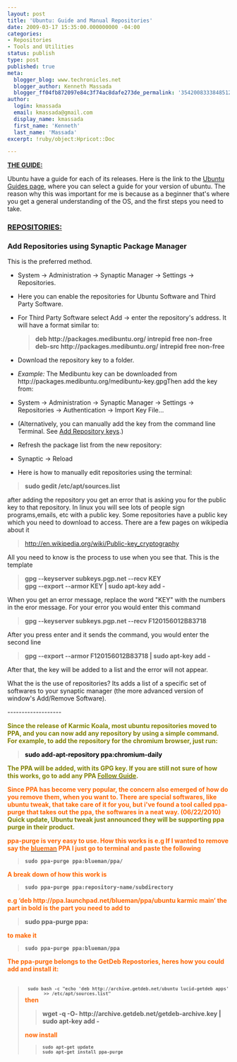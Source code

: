 ```yaml
---
layout: post
title: 'Ubuntu: Guide and Manual Repositories'
date: 2009-03-17 15:35:00.000000000 -04:00
categories:
- Repositories
- Tools and Utilities
status: publish
type: post
published: true
meta:
  blogger_blog: www.techronicles.net
  blogger_author: Kenneth Massada
  blogger_ff04fb872097e84c3f74ac8dafe273de_permalink: '3542008333848512168'
author:
  login: kmassada
  email: kmassada@gmail.com
  display_name: kmassada
  first_name: 'Kenneth'
  last_name: 'Massada'
excerpt: !ruby/object:Hpricot::Doc

---
```

<p><span style="text-decoration:underline;"><strong>THE GUIDE: </strong></span></p>
<p>Ubuntu have a guide for each of its releases. Here is the link to the <a title="Ubuntu Guides Page" href="http://ubuntuguide.org/wiki/Main_Page">Ubuntu Guides page</a>, where you can select a guide for your version of ubuntu. The reason why this was important for me is because as a beginner that's where you get a general understanding of the OS, and the first steps you need to take.<br />
<h3><span style="text-decoration:underline;"><strong>REPOSITORIES:</strong></span></h3>
<p>
<h3>Add Repositories using Synaptic Package Manager</h3>
<p>This is the preferred method.
<ul> 
<li>System -&gt; Administration -&gt; Synaptic Manager -&gt; Settings -&gt; Repositories.</li>
<p> 
<li>Here you can enable the repositories for Ubuntu Software and Third Party Software.</li>
<p> 
<li>For Third Party Software select Add -&gt; enter the repository's address. It will have a format similar to:</li>
<p>
<blockquote><strong>deb http://packages.medibuntu.org/ intrepid free non-free<br />deb-src http://packages.medibuntu.org/ intrepid free non-free</strong></p></blockquote>
<p> 
<li>Download the repository key to a folder.</li>
<p> 
<li><em>Example:</em> The Medibuntu key can be downloaded from http://packages.medibuntu.org/medibuntu-key.gpgThen add the key from:</li>
<p> 
<li>System -&gt; Administration -&gt; Synaptic Manager -&gt; Settings -&gt; Repositories -&gt; Authentication -&gt; Import Key File...</li>
<p> 
<li>(Alternatively, you can manually add the key from the command line Terminal. See <a href="http://ubuntuguide.org/wiki/Ubuntu:Intrepid#Add_Repository_keys">Add Repository keys</a>.)</li>
<p></ul>
<p>
<ul> 
<li>Refresh the package list from the new repository:</li>
<p> 
<li>Synaptic -&gt; Reload</li>
<p></ul>
<p>
<ul> 
<li>Here is how to manually edit repositories using the terminal:</li>
<p></ul>
<p>
<blockquote>
<p style="text-align:left;"><strong> sudo gedit /etc/apt/sources.list</strong></p>
<p></p></blockquote>
<p>after adding the repository you get an error that is asking you for the public key to that repository. In linux you will see lots of people sign programs,emails, etc with a public key. Some repositories have a public key which you need to download to access. There are a few pages on wikipedia about it<br />
<blockquote><a href="http://en.wikipedia.org/wiki/Public-key_cryptography">http://en.wikipedia.org/wiki/Public-key_cryptography</a></p></blockquote>
<p>All you need to know is the process to use when you see that. This is the template<br />
<blockquote><strong>gpg --keyserver subkeys.pgp.net --recv KEY<br />gpg --export --armor KEY | sudo apt-key add -</strong></p></blockquote>
<p>When you get an error message, replace the word "KEY" with the numbers in the eror message. For your error you would enter this command<br />
<blockquote><strong>gpg --keyserver subkeys.pgp.net --recv F120156012B83718</strong></p></blockquote>
<p>After you press enter and it sends the command, you would enter the second line<br />
<blockquote><strong>gpg --export --armor F120156012B83718 | sudo apt-key add -</strong></p></blockquote>
<p>After that, the key will be added to a list and the error will not appear.</p>
<p>What the is the use of repositories? Its adds a list of a specific set of softwares to your synaptic manager (the more advanced version of window's Add/Remove Software).</p>
<p>-------------------</p>
<p><span style="color:#808000;"><strong>Since the release of Karmic Koala, most ubuntu repositories moved to PPA, and you can now add any repository by using a simple command. For example, to add the repository for the chromium browser, just run:</strong></span><br />
<blockquote><span style="color:#000000;"><strong>sudo add-apt-repository ppa:chromium-daily</strong></span></p></blockquote>
<p><span style="color:#808000;"><strong>The PPA will be added, with its GPG key. If you are still not sure of how this works, go to add any PPA </strong></span><a title="PPA ADD Guide" href="https://launchpad.net/+help/soyuz/ppa-sources-list.html"><span style="color:#808000;"><strong>Follow Guide</strong></span></a><span style="color:#808000;"><strong>.</strong></span></p>
<p><span style="color:#808000;"><strong><span style="color:#ff6600;">Since PPA has become very popular, the concern also emerged of how do you remove them, when you want to. There are special softwares, like ubuntu tweak, that take care of it for you, but i've found a tool called ppa-purge that takes out the ppa, the softwares in a neat way. (06/22/2010)<span style="color:#808000;"> Quick update, Ubuntu tweak just announced they will be supporting ppa purge in their product. </span></span></strong></span></p>
<p><strong><span style="color:#ff6600;">ppa-purge is very easy to use. How this works is e.g If I wanted to remove say the </span></strong><a href="http://bigbrovar.aoizora.org/index.php/2009/02/14/blueman-an-awesome-bluetooth-manager-for-ubuntu/"><strong><span style="color:#ff6600;">blueman</span></strong></a><strong><span style="color:#ff6600;"> PPA I just go to terminal and paste the following</span></strong><br />
<blockquote><code><strong>sudo ppa-purge ppa:blueman/ppa/ </strong></code></p></blockquote>
<p><strong><span style="color:#ff6600;">A break down of how this work is</span></strong><br />
<blockquote><code><strong>sudo ppa-purge ppa:repository-name/subdirectory</strong></code></p></blockquote>
<p><strong><span style="color:#ff6600;">e.g ‘deb http://ppa.launchpad.net/blueman/ppa/ubuntu karmic main’ the part in bold is the part you need to add to</span></strong><br />
<blockquote><strong>sudo ppa-purge ppa:</strong></p></blockquote>
<p><span style="color:#ff6600;"><strong>to make it</strong></span><br />
<blockquote><code><strong>sudo</strong><strong> ppa-purge ppa:</strong><strong>blueman/ppa</strong></code><br /><strong> </strong></p></blockquote>
<p><span style="color:#ff6600;"><strong>The ppa-purge belongs to the GetDeb Repostories, heres how you could add and install it:<br /></strong></span><br />
<blockquote><code><code><strong> sudo bash -c "echo 'deb http://archive.getdeb.net/ubuntu lucid-getdeb apps'        &gt;&gt; /etc/apt/sources.list"</strong></code></code><br /><span style="color:#ff6600;"><strong>then</strong></span><br />
<blockquote><strong>wget -q -O- http://archive.getdeb.net/getdeb-archive.key | sudo apt-key add -</strong></p></blockquote>
<p><strong><span style="color:#ff6600;">now install</span></strong><br />
<blockquote><code><code><strong>sudo apt-get update<br />sudo apt-get install ppa-purge</strong><br /></code></code></p></blockquote>
<p></p></blockquote>
